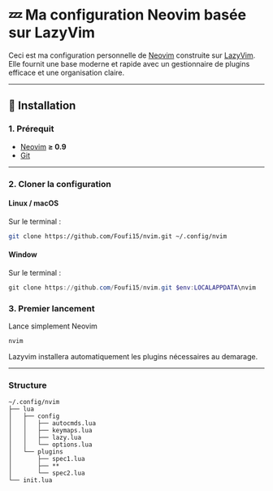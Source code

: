 # 💤 Ma configuration Neovim basée sur LazyVim

Ceci est ma configuration personnelle de [Neovim](https://neovim.io) construite sur [LazyVim](https://lazyvim.github.io/).  
Elle fournit une base moderne et rapide avec un gestionnaire de plugins efficace et une organisation claire.

---

## 🚀 Installation

### 1. Prérequit

- [Neovim](https://neovim.io/) **≥ 0.9**
- [Git](https://git-scm.com/)

---

### 2. Cloner la configuration

#### Linux / macOS

Sur le terminal :

```bash
git clone https://github.com/Foufi15/nvim.git ~/.config/nvim
```
           

#### Window
Sur le terminal :

```powershell
git clone https://github.com/Foufi15/nvim.git $env:LOCALAPPDATA\nvim
```

### 3. Premier lancement

Lance simplement Neovim

```bash
nvim
```
Lazyvim installera automatiquement les plugins nécessaires au demarage.

---

### Structure

```
~/.config/nvim
├── lua
│   ├── config
│   │   ├── autocmds.lua
│   │   ├── keymaps.lua
│   │   ├── lazy.lua
│   │   └── options.lua
│   └── plugins
│       ├── spec1.lua
│       ├── **
│       └── spec2.lua
└── init.lua
```